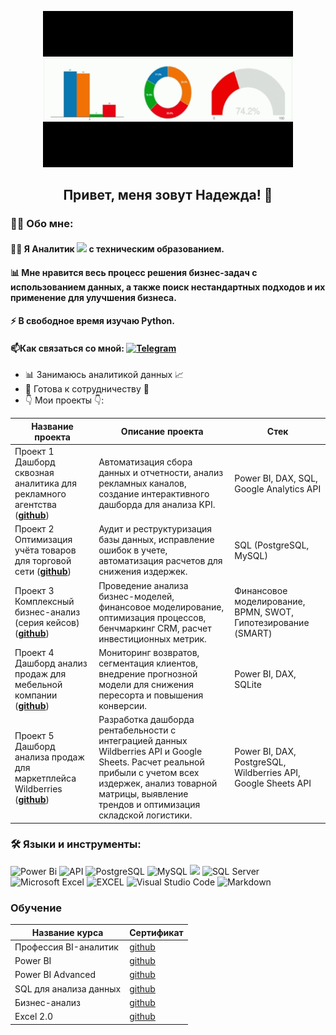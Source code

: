 <p align="center">
  <img width="400" height="250" src="https://github.com/Nadezhda2024/Nadezhda2024/blob/main/%D0%94%D0%BB%D1%8F%20%D0%BF%D0%BE%D1%80%D1%82%D1%84%D0%BE%D0%BB%D0%B8%D0%BE.gif"  alt="animated" />
  </p>

## <p align="center">Привет, меня зовут Надежда! 👋</p>


### :man_technologist: Обо мне:
####  :man_technologist: Я Аналитик <img src="https://media.giphy.com/media/WUlplcMpOCEmTGBtBW/giphy.gif" width="30"> с техническим образованием.
####  📊 Мне нравится весь процесс решения бизнес-задач с использованием данных, а также поиск нестандартных подходов и их применение для улучшения бизнеса.
 #### ⚡ В свободное время изучаю Python.
 #### 📫Как связаться со мной: <a href="">[![Telegram](https://img.shields.io/badge/Telegram-blue?logo=telegram&logoColor=white&style=for-the-badge)](https://t.me/Dr_Panko)</a>


  
- :bar_chart: Занимаюсь аналитикой данных 📈
- :raised_hands: Готова к сотрудничеству 🤝
- :point_down: Мои проекты 👇:
  
 |Название проекта| Описание проекта| Стек|
|----------------|-----------------|-----|
|Проект 1 Дашборд сквозная аналитика для рекламного агентства (__[github](https://github.com/Nadezhda2024/the_project_1)__)|Автоматизация сбора данных и отчетности, анализ рекламных каналов, создание интерактивного дашборда для анализа KPI.|Power BI, DAX, SQL, Google Analytics API|
|Проект 2 Оптимизация учёта товаров для торговой сети (__[github](https://github.com/Nadezhda2024/the_project_2)__)|Аудит и реструктуризация базы данных, исправление ошибок в учете, автоматизация расчетов для снижения издержек.|SQL (PostgreSQL, MySQL)|
|Проект 3 Комплексный бизнес-анализ (серия кейсов) (__[github](https://github.com/Nadezhda2024/the_project_3)__)|Проведение анализа бизнес-моделей, финансовое моделирование, оптимизация процессов, бенчмаркинг CRM, расчет инвестиционных метрик.|Финансовое моделирование, BPMN, SWOT, Гипотезирование (SMART)|
|Проект 4 Дашборд анализ продаж для мебельной компании (__[github](https://github.com/Nadezhda2024/the_project_4)__)|Мониторинг возвратов, сегментация клиентов, внедрение прогнозной модели для снижения пересорта и повышения конверсии.|Power BI, DAX, SQLite|
|Проект 5 Дашборд анализа продаж для маркетплейса Wildberries (__[github](https://github.com/Nadezhda2024/wb-finance-dashboard)__)|Разработка дашборда рентабельности с интеграцией данных Wildberries API и Google Sheets. Расчет реальной прибыли с учетом всех издержек, анализ товарной матрицы, выявление трендов и оптимизация складской логистики.|Power BI, DAX, PostgreSQL, Wildberries API, Google Sheets API|

### 🛠️ Языки и инструменты:
![Power Bi](https://img.shields.io/badge/power_bi-F2C811?style=for-the-badge&logo=powerbi&logoColor=black)
![API](https://img.shields.io/badge/-API-FF6600?style=for-the-badge&logo=API)
![PostgreSQL](https://img.shields.io/badge/PostgreSQL-316192?style=for-the-badge&logo=postgresql&logoColor=white)
![MySQL](https://img.shields.io/badge/mysql-4479A1.svg?style=for-the-badge&logo=mysql&logoColor=white)
![](https://img.shields.io/badge/SQLite-07405E?style=for-the-badge&logo=sqlite&logoColor=white)
![SQL Server](https://img.shields.io/badge/Microsoft_SQL_Server-CC2927?style=for-the-badge&logo=microsoft-sql-server&logoColor=white)
![Microsoft Excel](https://img.shields.io/badge/Microsoft_Excel-217346?style=for-the-badge&logo=microsoft-excel&logoColor=white)
![EXCEL](https://img.shields.io/badge/-Google_Sheets-FFF?style=for-the-badge&logo=GoogleSheets)
![Visual Studio Code](https://img.shields.io/badge/Visual%20Studio%20Code-0078d7.svg?style=for-the-badge&logo=visual-studio-code&logoColor=white)
![Markdown](https://img.shields.io/badge/markdown-%23000000.svg?style=for-the-badge&logo=markdown&logoColor=white)

### Обучение

|Название курса|Сертификат|
|--------------------|------|
|Профессия BI-аналитик|[github](https://github.com/Nadezhda2024/Certificate-of-the-BI-analyst-profession/tree/main)|
|Power BI|[github](https://github.com/Nadezhda2024/Certificate_Power_BI)|
|Power BI Advanced|[github](https://github.com/Nadezhda2024/Certificate-Power-BI-Advanced)|
|SQL для анализа данных|[github](https://github.com/Nadezhda2024/SQL-certificate-for-data-analysis)|
|Бизнес-анализ|[github](https://github.com/Nadezhda2024/Certificate-Business_Analyst)|
|Excel 2.0|[github](https://github.com/Nadezhda2024/Excel-Basic-2.0-Certificate)|




